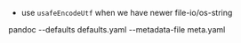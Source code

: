 * use `usafeEncodeUtf` when we have newer file-io/os-string 

pandoc --defaults defaults.yaml --metadata-file meta.yaml 
